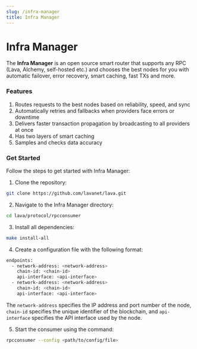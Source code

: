 ```yaml
---
slug: /infra-manager
title: Infra Manager
---
```

# Infra Manager


The **Infra Manager** is an open source smart router that supports any RPC (Lava, Alchemy, self-hosted etc.) and chooses the best nodes for you with automatic failover, error recovery, smart caching, fast TXs and more.

### Features

1. Routes requests to the best nodes based on reliability, speed, and sync
2. Automatically retries and fallbacks when providers face errors or downtime
3. Delivers faster transaction propagation by broadcasting to all providers at once
4. Has two layers of smart caching
5. Samples and checks data accuracy

### Get Started
Follow the steps to get started with Infra Manager:
1. Clone the repository:
```bash 
git clone https://github.com/lavanet/lava.git
```
2. Navigate to the Infra Manager directory:
```bash
cd lava/protocol/rpcconsumer
```
3. Install all dependencies:
```bash
make install-all
```
4. Create a configuration file with the following format:
```bash
endpoints:
  - network-address: <network-address>
    chain-id: <chain-id>
    api-interface: <api-interface>
  - network-address: <network-address>
    chain-id: <chain-id>
    api-interface: <api-interface>
```
The `network-address` specifies the IP address and port number of the node, `chain-id` specifies the unique identifier of the blockchain, and `api-interface` specifies the API interface used by the node.

5. Start the consumer using the command:
```bash
rpcconsumer --config <path/to/config/file>
```